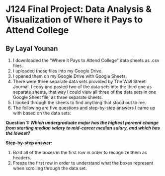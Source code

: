 # J124 Final Project: Data Analysis & Visualization of Where it Pays to Attend College
## By Layal Younan
1. I downloaded the “Where it Pays to Attend College” data sheets as .csv files.
2. I uploaded those files into my Google Drive.
3. I opened them on my Google Drive with Google Sheets. 
4. There were three separate data sets provided by The Wall Street Journal. I copy and pasted two of the data sets into the third one as separate sheets, that way I could view all three of the data sets in one Google Sheet file, as three separate sheets. 
5. I looked through the sheets to find anything that stood out to me.
6. The following are five questions and step-by-step answers I came up with based on the data sets:

**Question 1: _Which undergraduate major has the highest percent change from starting median salary to mid-career median salary, and which has the lowest?_** <br>

**Step-by-step answer:**
1. Bold all of the boxes in the first row in order to recognize them as headers.
2. Freeze the first row in order to understand what the boxes represent when scrolling through the data set.
